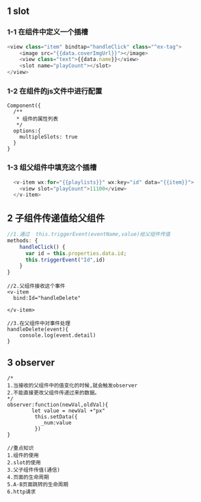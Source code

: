 ## 1 slot

### 1-1 在组件中定义一个插槽

```js
<view class="item" bindtap="handleClick" class="^ex-tag">
    <image src="{{data.coverImgUrl}}"></image>
    <view class="text">{{data.name}}</view>
    <slot name="playCount"></slot>
</view>

```

### 1-2 在组件的js文件中进行配置

```
Component({
  /**
   * 组件的属性列表
   */
  options:{
    multipleSlots: true
  }
}
```

### 1-3 组父组件中填充这个插槽

```js
  <v-item wx:for="{{playlists}}" wx:key="id" data="{{item}}">
    <view slot="playCount">11100</view>
  </v-item>
```

## 2  子组件传递值给父组件

```js
//1.通过  this.triggerEvent(eventName,value)给父组件传值
methods: {
    handleClick() {
      var id = this.properties.data.id;
      this.triggerEvent("Id",id)
    }
}
```

```
//2.父组件接收这个事件
<v-item 
  bind:Id="handleDelete"

</v-item>
```

```
//3.在父组件中对事件处理
handleDelete(event){
    console.log(event.detail)
}
```



## 3 observer

```
/*
1.当接收的父组件中的值变化的时候,就会触发observer
2.不能直接更改父组件传递过来的数据。
*/
observer:function(newVal,oldVal){
        let value = newVal +"px"
         this.setData({
           _num:value
         })
}
```



```
//重点知识
1.组件的使用
2.slot的使用
3.父子组件传值(通信)
4.页面的生命周期
5.A-B页面跳转的生命周期
6.http请求
```


